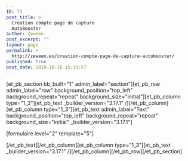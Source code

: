 ```yaml
---
ID: 73
post_title: >
  Creation compte page de capture
  AutoBooster
author: Zeween
post_excerpt: ""
layout: page
permalink: >
  http://zeween.eu/creation-compte-page-de-capture-autobooster/
published: true
post_date: 2018-10-18 15:31:57
---
```

[et_pb_section bb_built="1" admin_label="section"][et_pb_row admin_label="row" background_position="top_left" background_repeat="repeat" background_size="initial"][et_pb_column type="1_3"][et_pb_text _builder_version="3.17.1" /][/et_pb_column][et_pb_column type="1_3"][et_pb_text admin_label="Text" background_position="top_left" background_repeat="repeat" background_size="initial" _builder_version="3.17.1"]

[formulaire level="2" template="5"]

[/et_pb_text][/et_pb_column][et_pb_column type="1_3"][et_pb_text _builder_version="3.17.1" /][/et_pb_column][/et_pb_row][/et_pb_section]